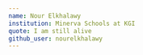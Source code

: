 ```yaml
---
name: Nour Elkhalawy 
institution: Minerva Schools at KGI 
quote: I am still alive 
github_user: nourelkhalawy
---
```

